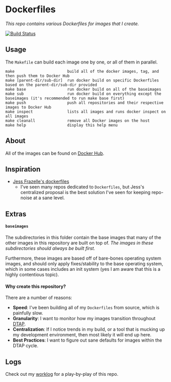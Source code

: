 # Dockerfiles

_This repo contains various Dockerfiles for images that I create._

[![Build Status](https://travis-ci.com/webdavis/dockerfiles.svg?branch=master)](https://travis-ci.com/webdavis/dockerfiles)

## Usage

The `Makefile` can build each image one by one, or all of them in parallel.

    make                       build all of the docker images, tag, and then push them to Docker Hub
    make [parent-dir/sub-dir]  run docker build on specific Dockerfiles based on the parent-dir/sub-dir provided
    make base                  run docker build on all of the baseimages
    make sub                   run docker build on everything except the baseimages (it's recommended to run make base first)
    make push                  push all repositories and their respective images to Docker Hub
    make inspect               lists all images and runs docker inspect on all images
    make cleanall              remove all Docker images on the host
    make help                  display this help menu

## About

All of the images can be found on [Docker
Hub](https://cloud.docker.com/u/webdavis/repository/list).

## Inspiration

* [Jess Frazelle's dockerfiles](https://github.com/jessfraz/dockerfiles)
   - I've seen many repos dedicated to `Dockerfiles`, but Jess's centralized proposal
     is the best solution I've seen for keeping repo-noise at a sane level.

## Extras

#### `baseimages`

The subdirectories in this folder contain the base images that many of the other images
in this repository are built on top of. _The images in these subdirectories should always
be built first._

Furthermore, these images are based off of bare-bones operating system images, and should
only apply fixes/stability to the base operating system, which in some cases includes an
init system (yes I am aware that this is a highly contentious topic).

#### Why create this repository?

There are a number of reasons:

- **Speed**: I've been building all of my `Dockerfiles` from source, which is painfully slow.
- **Granularity**: I want to monitor how my images transition throughout
  [DTAP](https://en.wikipedia.org/wiki/Development,_testing,_acceptance_and_production).
- **Centralization**: If I notice trends in my build, or a tool that is mucking up my
  development environment, then most likely it will end up here.
- **Best Practices**: I want to figure out sane defaults for images within the DTAP cycle.

## Logs

Check out my [worklog](./dev/worklog.md) for a play-by-play of this repo.
